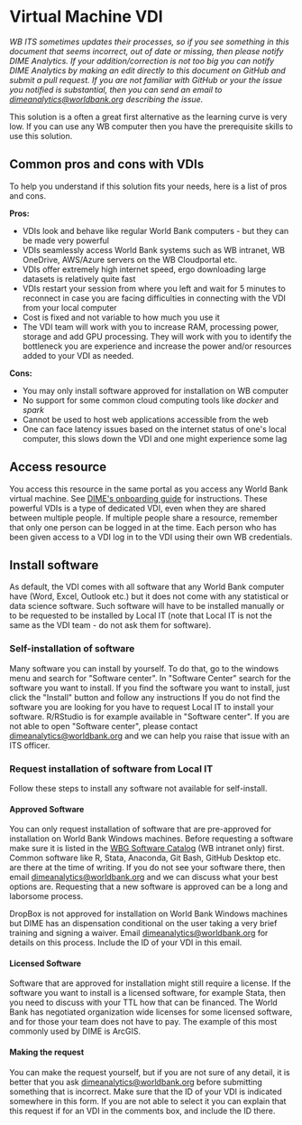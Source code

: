 # Virtual Machine VDI

_WB ITS sometimes updates their processes,
so if you see something in this document that seems incorrect, out of date or missing,
then please notify DIME Analytics.
If your addition/correction is not too big you can notify DIME Analytics by
making an edit directly to this document on GitHub and submit a pull request.
If you are not familiar with GitHub or your the issue you notified is substantial,
then you can send an email to dimeanalytics@worldbank.org describing the issue._

This solution is a often a great first alternative as the learning curve is very low.
If you can use any WB computer then you have the prerequisite skills to use this solution.

## Common pros and cons with VDIs

To help you understand if this solution fits your needs,
here is a list of pros and cons.

**Pros:**
* VDIs look and behave like regular World Bank computers - but they can be made very powerful
* VDIs seamlessly access World Bank systems such as WB intranet, WB OneDrive, AWS/Azure servers on the WB Cloudportal etc.
* VDIs offer extremely high internet speed, ergo downloading large datasets is relatively quite fast
* VDIs restart your session from where you left and wait for 5 minutes to reconnect
in case you are facing difficulties in connecting with the VDI from your local computer
* Cost is fixed and not variable to how much you use it
* The VDI team will work with you to increase RAM, processing power, storage and add GPU processing.
They will work with you to identify the bottleneck you are experience
and increase the power and/or resources added to your VDI as needed.

**Cons:**
* You may only install software approved for installation on WB computer
* No support for some common cloud computing tools like _docker_ and _spark_
* Cannot be used to host web applications accessible from the web
* One can face latency issues based on the internet status of one's local computer, this slows down the VDI and one might experience some lag

## Access resource

You access this resource in the same portal as you access any World Bank virtual machine.
See [DIME's onboarding guide](https://paper.dropbox.com/doc/New-hire-onboarding-guide--BE7DT35OLeRO9HGJMa_zgvONAg-obzjcDCW8HyXPFwzSd5nb#:h2=Remote-Access-to-World-Bank-Co) for instructions.
These powerful VDIs is a type of dedicated VDI,
even when they are shared between multiple people.
If multiple people share a resource,
remember that only one person can be logged in at the time.
Each person who has been given access to a VDI
log in to the VDI using their own WB credentials.

## Install software

As default, the VDI comes with all software that any World Bank computer have
(Word, Excel, Outlook etc.)
but it does not come with any statistical or data science software.
Such software will have to be installed manually or
to be requested to be installed by Local IT
(note that Local IT is not the same as the VDI team - do not ask them for software).

### Self-installation of software

Many software you can install by yourself.
To do that, go to the windows menu and search for "Software center".
In "Software Center" search for the software you want to install.
If you find the software you want to install,
just click the "Install" button and follow any instructions
If you do not find the software you are looking for
you have to request Local IT to install your software.
R/RStudio is for example available in "Software center".
If you are not able to open "Software center",
please contact dimeanalytics@worldbank.org
and we can help you raise that issue with an ITS officer.

### Request installation of software from Local IT

Follow these steps to install any software not available for self-install.

#### Approved Software

You can only request installation of software that are
pre-approved for installation on World Bank Windows machines.
Before requesting a software make sure it is listed in the
[WBG Software Catalog](https://worldbankgroup.service-now.com/wbg?id=wbg_software_catalog)
(WB intranet only) first.
Common software like R, Stata, Anaconda, Git Bash, GitHub Desktop etc.
are there at the time of writing.
If you do not see your software there, then email dimeanalytics@worldbank.org
and we can discuss what your best options are.
Requesting that a new software is approved can be a long and laborsome process.

DropBox is not approved for installation on World Bank Windows machines
but DIME has an dispensation conditional on
the user taking a very brief training and signing a waiver.
Email dimeanalytics@worldbank.org for details on this process.
Include the ID of your VDI in this email.

#### Licensed Software

Software that are approved for installation might still require a license.
If the software you want to install is a licensed software,
for example Stata,
then you need to discuss with your TTL how that can be financed.
The World Bank has negotiated organization wide licenses for some licensed software,
and for those your team does not have to pay.
The example of this most commonly used by DIME is ArcGIS.

#### Making the request

You can make the request yourself,
but if you are not sure of any detail,
it is better that you ask dimeanalytics@worldbank.org
before submitting something that is incorrect.
Make sure that the ID of your VDI is indicated somewhere in this form.
If you are not able to select it you can explain that
this request if for an VDI in the comments box,
and include the ID there.
